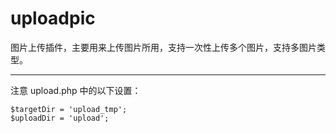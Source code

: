 # uploadpic
图片上传插件，主要用来上传图片所用，支持一次性上传多个图片，支持多图片类型。
- - -
注意 upload.php 中的以下设置：
    
    $targetDir = 'upload_tmp';
    $uploadDir = 'upload';
    